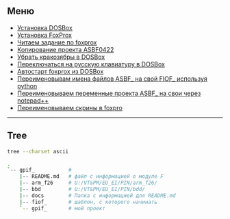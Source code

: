 ## Меню

- [Установка DOSBox](docs/gpi_install_dosbox.md)
- [Установка FoxProx](docs/gpi_install_foxprox.md)
- [Читаем задание по foxprox](docs/gpi_read_task.md)
- [Копирование проекта ASBF0422](docs/gpi_open_foxprox_project.md)
- [Убрать кракозябры в DOSBox](docs/gpi_rus_dosbox.md)
- [Переключаться на русскую клавиатуру в DOSBox](docs/gpi_rus_keyboard_dosbox.md)
- [Автостарт foxprox из DOSBox](docs/gpi_autostart_foxprox_in_dosbox.md)
- [Переименовывам имена файлов ASBF_ на свой FIOF_ используя python](docs/gpi_rename_foxpro_project_on_python.md)
- [Переименовываем переменные проекта ASBF_ на свои через notepad++](docs/gpi_rename_foxpro_project_on_notepad++.md)
- [Переименовываем скрины в foxpro](docs/gpi_rename_foxpro_screen.md)

---

## Tree

```bash
tree --charset ascii
```

```bash
.
`-- gpif_           #      
    |-- README.md   # файл с информацией о модуле F
    |-- arm_f26     # U:/VT&PM/EU_EI/PIN/arm_f26/
    |-- bbd         # U:/VT&PM/EU_EI/PIN/bdd/
    |-- docs        # Папка с информацией для README.md 
    |-- fiof_       # шаблон, с которого начинать
    `-- gpif_       # мой проект
```
